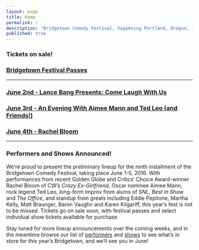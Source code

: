 ```yaml
---
layout: page
title: Home
permalink: /
description: "Bridgetown Comedy Festival, happening Portland, Oregon, June 1st-5th, 2016!"
published: true
---
```

<h3> Tickets on sale!</h3>

<h3>
  <a href="https://www.ticketfly.com/purchase/event/1145325?utm_source=os" class="btn btn-primary btn-lg btn-block" target="_blank" style="white-space: normal">
  Bridgetown Festival Passes</a>
</h3>
<hr />
<h3>
  <a href="https://www.ticketfly.com/purchase/event/1145325?utm_source=os" class="btn btn-primary btn-lg btn-block" target="_blank" style="white-space: normal">
  June 2nd - Lance Bang Presents: Come Laugh With Us</a>
</h3>

<h3>
  <a href="https://www.ticketfly.com/purchase/event/1145343?utm_source=os" class="btn btn-primary btn-lg btn-block" target="_blank" style="white-space: normal">
 June 3rd - An Evening With Aimee Mann and Ted Leo (and Friends!)</a>
</h3>

<h3>
  <a href="https://www.ticketfly.com/purchase/event/1145305?utm_source=os" class="btn btn-primary btn-lg btn-block" target="_blank" style="white-space: normal">
  June 4th - Rachel Bloom</a>
</h3>


<hr />

<h3>Performers and Shows Announced!</h3>

<p>We’re proud to present the preliminary lineup for the ninth installment of the Bridgetown Comedy Festival, taking place June 1-5, 2016. With performances from recent Golden Globe and Critics’ Choice Award-winner Rachel Bloom of CW’s <em>Crazy Ex-Girlfriend</em>, Oscar nominee Aimee Mann, rock legend Ted Leo, long-form improv from alums of <em>SNL</em>, <em>Best in Show</em> and <em>The Office</em>, and standup from greats including Eddie Pepitone, Martha Kelly, Matt Braunger, Baron Vaughn and Karen Kilgariff, this year’s fest is not to be missed. Tickets go on sale soon, with festival passes and select individual show tickets available for purchase.</p>

<p>Stay tuned for more lineup announcements over the coming weeks, and in the meantime browse our list of <a href="/performers">performers</a> and <a href="/shows">shows</a> to see what’s in store for this year’s Bridgetown, and we’ll see you in June!</p>